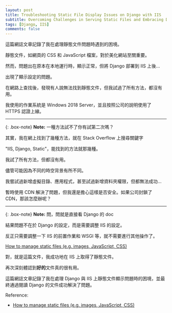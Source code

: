 ```yaml
---
layout: post
title: Troubleshooting Static File Display Issues on Django with IIS
subtitle: Overcoming Challenges in Serving Static Files and Embracing Django's Documentation
tags: [Django, IIS]
comments: false
---
```


這篇網誌文章記錄了我在處理靜態文件問題時遇到的困境。

靜態文件，如網頁的 CSS 和 JavaScript 檔案，對於美化網站至關重要。

然而，問題出在原本在本地運行時，顯示正常，但將 Django 部署到 IIS 上後...

出現了顯示設定的問題。

在網路上查找後，發現有人說無法找到靜態文件，但我試過了所有方法，都沒有用。

我使用的作業系統是 Windows 2018 Server，並且按照公司的說明使用了 HTTPS 認證上線。

---

{: .box-note}
**Note:** 一種方法試不了你有試第二次嗎？

其實，我在網上找到了幾種方法，就在 Stack Overflow 上搜尋關鍵字

"IIS, Django, Static"，能找到的方法就那幾種。

我試了所有方法，但都沒有用。

儘管可能因為不同的時空背景有所不同。

我嘗試過新增虛擬目錄、應用程式，甚至試過新增資料夾權限，但都無法成功...

暫時使用 CDN 解決了問題，但我還是擔心這樣是否安全。如果公司封鎖了 CDN，那該怎麼辦呢？

---

{: .box-note}
**Note:** 問，問就是直接看 Django 的 doc

結果問題不在於 Django 的設定，而是需要調整 IIS 的設定。

反正只需要調整一下 IIS 的前置作業和 WSGI 等，就不需要進行其他操作了。

[How to manage static files (e.g. images, JavaScript, CSS)](https://docs.djangoproject.com/en/4.0/howto/static-files/)

對，就是這篇文件，我成功地在 IIS 上取得了靜態文件。

再次深刻體認到**好的**文件真的很有用。

這篇網誌文章記錄了我在處理 Django 與 IIS 上靜態文件顯示問題時的困境，並最終通過閱讀 Django 的文件成功解決了問題。

Reference:
+ [How to manage static files (e.g. images, JavaScript, CSS)](https://docs.djangoproject.com/en/4.0/howto/static-files/)